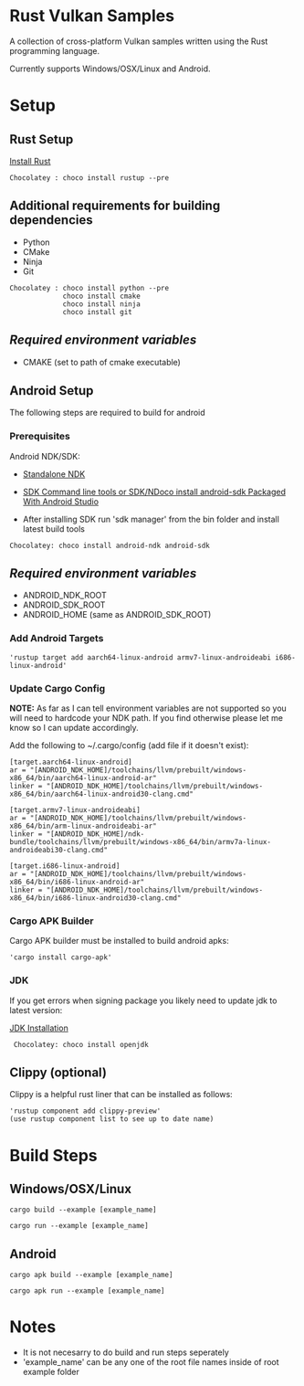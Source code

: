 # Rust Vulkan Samples
A collection of cross-platform Vulkan samples written using the Rust programming language.

Currently supports Windows/OSX/Linux and Android.

# Setup

## __Rust Setup__
[Install Rust](https://www.rust-lang.org/tools/install)
<!-- -->
    Chocolatey : choco install rustup --pre

## __Additional requirements for building dependencies__
* Python
* CMake
* Ninja
* Git
<!-- -->
    Chocolatey : choco install python --pre
                 choco install cmake
                 choco install ninja
                 choco install git

<!-- -->
## _Required environment variables_
* CMAKE (set to path of cmake executable)

## __Android Setup__
The following steps are required to build for android
### Prerequisites
Android NDK/SDK:

  * [Standalone NDK](https://developer.android.com/ndk/downloads)

  * [SDK Command line tools or SDK/NDoco install android-sdk Packaged With Android Studio](https://developer.android.com/studio#downloads)

  * After installing SDK run 'sdk manager' from the bin folder and install latest build tools

<!-- -->
    Chocolatey: choco install android-ndk android-sdk
<!-- -->
## _Required environment variables_
  * ANDROID_NDK_ROOT
  * ANDROID_SDK_ROOT
  * ANDROID_HOME (same as ANDROID_SDK_ROOT)

### Add Android Targets

    'rustup target add aarch64-linux-android armv7-linux-androideabi i686-linux-android'
 <!-- -->
 ### Update Cargo Config
 __NOTE:__ As far as I can tell environment variables are not supported so you will need to hardcode your NDK path.  If you find otherwise please let me know so I can update accordingly.
<!-- -->
Add the following to ~/.cargo/config (add file if it doesn't exist):
<!-- -->
    [target.aarch64-linux-android]
    ar = "[ANDROID_NDK_HOME]/toolchains/llvm/prebuilt/windows-x86_64/bin/aarch64-linux-android-ar"
    linker = "[ANDROID_NDK_HOME]/toolchains/llvm/prebuilt/windows-x86_64/bin/aarch64-linux-android30-clang.cmd"

    [target.armv7-linux-androideabi]
    ar = "[ANDROID_NDK_HOME]/toolchains/llvm/prebuilt/windows-x86_64/bin/arm-linux-androideabi-ar"
    linker = "[ANDROID_NDK_HOME]/ndk-bundle/toolchains/llvm/prebuilt/windows-x86_64/bin/armv7a-linux-androideabi30-clang.cmd"

    [target.i686-linux-android]
    ar = "[ANDROID_NDK_HOME]/toolchains/llvm/prebuilt/windows-x86_64/bin/i686-linux-android-ar"
    linker = "[ANDROID_NDK_HOME]/toolchains/llvm/prebuilt/windows-x86_64/bin/i686-linux-android30-clang.cmd"

### Cargo APK Builder
Cargo APK builder must be installed to build android apks:

    'cargo install cargo-apk'

### JDK
If you get errors when signing package you likely need to update jdk to latest version:

[JDK Installation](https://www.oracle.com/sa/java/technologies/javase-downloads.html)

     Chocolatey: choco install openjdk
## __Clippy (optional)__
Clippy is a helpful rust liner that can be installed as follows:
<!-- -->
    'rustup component add clippy-preview'
    (use rustup component list to see up to date name)

# __Build Steps__
## Windows/OSX/Linux

    cargo build --example [example_name]
<!-- -->
    cargo run --example [example_name]

## Android
    cargo apk build --example [example_name]
<!-- -->
    cargo apk run --example [example_name]
# Notes
* It is not necesarry to do build and run steps seperately
* 'example_name' can be any one of the root file names inside of root example folder


